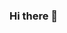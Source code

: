 ### Hi there 👋

<!--
**emilycantu/emilycantu** is a ✨ _special_ ✨ repository because its `README.md` (this file) appears on your GitHub profile.

Here are some ideas to get you started:

- 🔭 I’m currently working on this map project
- 🌱 I’m currently learning about maps
-->
